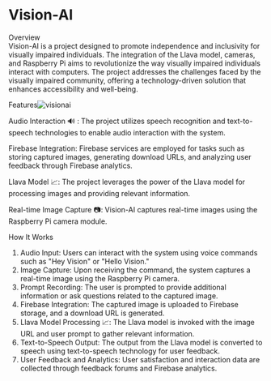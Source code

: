 <h1>Vision-AI</h1>
Overview<br>
Vision-AI is a project designed to promote independence and inclusivity for visually impaired individuals. The integration of the Llava model, cameras, and Raspberry Pi aims to revolutionize the way visually impaired individuals interact with computers. The project addresses the challenges faced by the visually impaired community, offering a technology-driven solution that enhances accessibility and well-being.

Features![visionai](https://github.com/Thejas775/vision-ai/assets/58774753/09bc0d3e-afd4-450e-9241-d692ed975988)

Audio Interaction 🔊 : The project utilizes speech recognition and text-to-speech technologies to enable audio interaction with the system.

Firebase Integration: Firebase services are employed for tasks such as storing captured images, generating download URLs, and analyzing user feedback through Firebase analytics.

Llava Model 📈: The project leverages the power of the Llava model for processing images and providing relevant information.

Real-time Image Capture 📷: Vision-AI captures real-time images using the Raspberry Pi camera module.<br>

How It Works<br>
<ol>
  <li>Audio Input: Users can interact with the system using voice commands such as "Hey Vision" or "Hello Vision."</li>

<li>Image Capture: Upon receiving the command, the system captures a real-time image using the Raspberry Pi camera.</li>

<li>Prompt Recording: The user is prompted to provide additional information or ask questions related to the captured image.</li>

<li>Firebase Integration: The captured image is uploaded to Firebase storage, and a download URL is generated.</li>

<li>Llava Model Processing 📈: The Llava model is invoked with the image URL and user prompt to gather relevant information.</li>

<li>Text-to-Speech Output: The output from the Llava model is converted to speech using text-to-speech technology for user feedback.</li>

<li>User Feedback and Analytics: User satisfaction and interaction data are collected through feedback forums and Firebase analytics.</li>
</ol>
